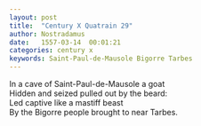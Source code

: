 ```yaml
---
layout: post
title:  "Century X Quatrain 29"
author: Nostradamus
date:   1557-03-14  00:01:21
categories: century x
keywords: Saint-Paul-de-Mausole Bigorre Tarbes
---
```

In a cave of Saint-Paul-de-Mausole a goat  
Hidden and seized pulled out by the beard:  
Led captive like a mastiff beast  
By the Bigorre people brought to near Tarbes.